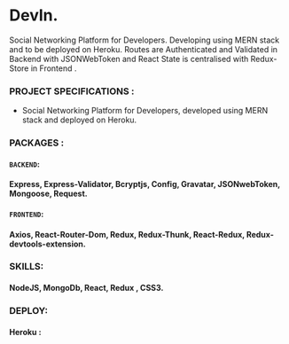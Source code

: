 # DevIn.

Social Networking Platform for Developers.
Developing using MERN stack and to be deployed on Heroku.
Routes are Authenticated and Validated in Backend with JSONWebToken and React State is centralised with Redux-Store in Frontend .

### PROJECT SPECIFICATIONS :
* Social Networking Platform for Developers, developed using MERN stack and deployed on Heroku.


### PACKAGES :
#### `BACKEND`:
  #### Express, Express-Validator, Bcryptjs, Config, Gravatar, JSONwebToken, Mongoose, Request.
#### `FRONTEND`:
   #### Axios, React-Router-Dom, Redux, Redux-Thunk, React-Redux, Redux-devtools-extension. 

### SKILLS:
#### NodeJS, MongoDb, React, Redux , CSS3.

### DEPLOY:
  #### Heroku : 
